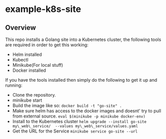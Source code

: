 # example-k8s-site

## Overview

This repo installs a Golang site into a Kubernetes cluster, the following tools are required in order to get this working:

- Helm installed
- Kubectl
- Minikube(For local stuff)
- Docker installed

If you have the tools installed then simply do the following to get it up and running:

- Clone the repository.
- minikube start
- Build the image like so:
    `docker build -t "go-site" .`
- Make sure helm has access to the docker images and doesnt' try to pull from external source. 
    `eval $(minikube -p minikube docker-env)`
- Install to the Kubernetes cluster 
    `helm upgrade --install go-site my\_web\_service/  --values my\_web\_service/values.yaml`
- Get the URL for the Service
    `minikube service go-site --url`
